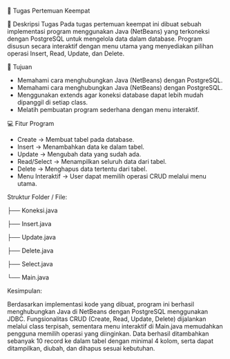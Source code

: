 📖 Tugas Pertemuan Keempat

📝 Deskripsi Tugas
Pada tugas pertemuan keempat ini dibuat sebuah implementasi program menggunakan Java (NetBeans) yang terkoneksi dengan PostgreSQL untuk mengelola data dalam database. Program disusun secara interaktif dengan menu utama yang menyediakan pilihan operasi Insert, Read, Update, dan Delete.

🎯 Tujuan
- Memahami cara menghubungkan Java (NetBeans) dengan PostgreSQL.
- Memahami cara menghubungkan Java (NetBeans) dengan PostgreSQL.
- Menggunakan extends agar koneksi database dapat lebih mudah dipanggil di setiap class.
- Melatih pembuatan program sederhana dengan menu interaktif.

💻 Fitur Program
- Create → Membuat tabel pada database.
- Insert → Menambahkan data ke dalam tabel.
- Update → Mengubah data yang sudah ada.
- Read/Select → Menampilkan seluruh data dari tabel.
- Delete → Menghapus data tertentu dari tabel.
- Menu Interaktif → User dapat memilih operasi CRUD melalui menu utama.

Struktur Folder / File:

├── Koneksi.java

├── Insert.java

├── Update.java

├── Delete.java

├── Select.java



└── Main.java


Kesimpulan:

Berdasarkan implementasi kode yang dibuat, program ini berhasil menghubungkan Java di NetBeans dengan PostgreSQL menggunakan JDBC. Fungsionalitas CRUD (Create, Read, Update, Delete) dijalankan melalui class terpisah, sementara menu interaktif di Main.java memudahkan pengguna memilih operasi yang diinginkan. Data berhasil ditambahkan sebanyak 10 record ke dalam tabel dengan minimal 4 kolom, serta dapat ditampilkan, diubah, dan dihapus sesuai kebutuhan. 
